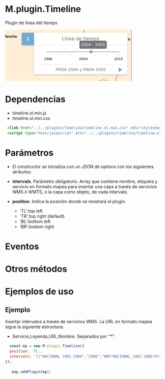 # M.plugin.Timeline

Plugin de línea del tiempo

![Imagen1](../img/timeline_img.png)

# Dependencias

- timeline.ol.min.js
- timeline.ol.min.css


```html
 <link href="../../plugins/timeline/timeline.ol.min.css" rel="stylesheet" />
 <script type="text/javascript" src="../../plugins/timeline/timeline.ol.min.js"></script>
```

# Parámetros

- El constructor se inicializa con un JSON de options con los siguientes atributos:

- **intervals**. Parámetro obligatorio. Array que contiene nombre, etiqueta y servicio en formato mapea para insertar una capa a través de servicios WMS ó WMTS, o la capa como objeto, de cada intervalo.

- **position**. Indica la posición donde se mostrará el plugin.
  - 'TL':top left
  - 'TR':top right (default)
  - 'BL':bottom left
  - 'BR':bottom right

# Eventos

# Otros métodos

# Ejemplos de uso

## Ejemplo
Insertar intervalos a través de servicios WMS. La URL en formato mapea sigue la siguiente estructura:
  - Servicio,Leyenda,URL,Nombre. Separados por "*".
```javascript
  const mp = new M.plugin.Timeline({
  position: 'TL',
  intervals: '[["NACIONAL 1981-1986","1986","WMS*NACIONAL_1981-1986*https://www.ign.es/wms/pnoa-historico*NACIONAL_1981-1986"],["OLISTAT","1998","WMS*OLISTAT*https://www.ign.es/wms/pnoa-historico*OLISTAT"],["SIGPAC","2003","WMS*SIGPAC*https://www.ign.es/wms/pnoa-historico*SIGPAC"],["PNOA 2004","2004","WMS*pnoa2004*https://www.ign.es/wms/pnoa-historico*pnoa2004"],["PNOA 2005","2005","WMS*pnoa2005*https://www.ign.es/wms/pnoa-historico*pnoa2005"],["PNOA 2006","2006","WMS*pnoa2006*https://www.ign.es/wms/pnoa-historico*pnoa2006"],["PNOA 2010","2010","WMS*pnoa2010*https://www.ign.es/wms/pnoa-historico*pnoa2010"]]',
});

   map.addPlugin(mp);
```
